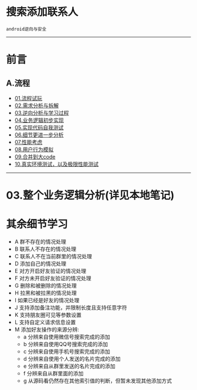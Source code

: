 # 搜索添加联系人
`android逆向与安全`

---



# 前言

## A.流程

- [01.流程试玩]()
- [02.需求分析与拆解]()
- [03.逆向分析与学习过程]()
- [04.业务逻辑初步实现]()
- [05.实现代码自我测试]()
- [06.细节更进一步分析]()
- [07.性能考虑]()
- [08.用户行为模拟]()
- [09.合并到大code]()
- [10.真实环境测试，以及极限性能测试]()
---

# 03.整个业务逻辑分析(详见本地笔记)

# 其余细节学习

- A 群不存在的情况处理
- B 联系人不存在的情况处理
- C 联系人不在当前群里的情况处理
- D 添加自己的情况处理
- E 对方开启好友验证的情况处理
- F 对方未开启好友验证的情况处理
- G 删除和被删除的情况处理
- H 拉黑和被拉黑的情况处理
- I 如果已经是好友的情况处理
- J 支持添加备注功能，并限制长度且支持任意字符
- K 支持朋友圈可见等参数设置
- L 支持自定义请求信息设置
- M 添加好友操作的来源分辨:
    - a 分辨来自使用微信号搜索完成的添加
    - b 分辨来自使用QQ号搜索完成的添加
    - c 分辨来自使用手机号搜索完成的添加
    - d 分辨来自使用个人发送的名片完成的添加
    - e 分辨来自从群里发送的名片完成的添加
    - f 分辨来自从群里面的添加
    - g 从源码看仍然存在其他索引值的判断，但暂未发现其他添加方式

